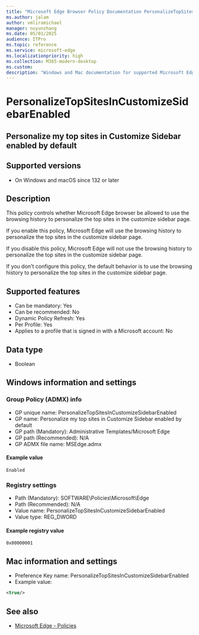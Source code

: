 ```yaml
---
title: "Microsoft Edge Browser Policy Documentation PersonalizeTopSitesInCustomizeSidebarEnabled"
ms.author: jalam
author: vmliramichael
manager: nuyunzhang
ms.date: 05/01/2025
audience: ITPro
ms.topic: reference
ms.service: microsoft-edge
ms.localizationpriority: high
ms.collection: M365-modern-desktop
ms.custom:
description: "Windows and Mac documentation for supported Microsoft Edge Browser policy: Personalize my top sites in Customize Sidebar enabled by default"
---
```


<!--THIS FILE IS AUTOMATICALLY GENERATED. MANUAL CHANGES WILL BE OVERWRITTEN.-->
<!--Please contact the Microsoft Edge Manageability team with any questions.-->

# PersonalizeTopSitesInCustomizeSidebarEnabled

## Personalize my top sites in Customize Sidebar enabled by default


## Supported versions

- On Windows and macOS since 132 or later

## Description

This policy controls whether Microsoft Edge browser be allowed to use the browsing history to personalize the top sites in the customize sidebar page.

If you enable this policy, Microsoft Edge will use the browsing history to personalize the top sites in the customize sidebar page.

If you disable this policy, Microsoft Edge will not use the browsing history to personalize the top sites in the customize sidebar page.

If you don't configure this policy, the default behavior is to use the browsing history to personalize the top sites in the customize sidebar page.

## Supported features

- Can be mandatory: Yes
- Can be recommended: No
- Dynamic Policy Refresh: Yes
- Per Profile: Yes
- Applies to a profile that is signed in with a Microsoft account: No

## Data type

- Boolean

## Windows information and settings

### Group Policy (ADMX) info

- GP unique name: PersonalizeTopSitesInCustomizeSidebarEnabled
- GP name: Personalize my top sites in Customize Sidebar enabled by default
- GP path (Mandatory): Administrative Templates/Microsoft Edge
- GP path (Recommended): N/A
- GP ADMX file name: MSEdge.admx

#### Example value

```
Enabled
```

### Registry settings

- Path (Mandatory): SOFTWARE\Policies\Microsoft\Edge
- Path (Recommended): N/A
- Value name: PersonalizeTopSitesInCustomizeSidebarEnabled
- Value type: REG_DWORD

#### Example registry value

```
0x00000001
```


## Mac information and settings

- Preference Key name: PersonalizeTopSitesInCustomizeSidebarEnabled
- Example value:

```xml
<true/>
```

## See also
- [Microsoft Edge - Policies](../microsoft-edge-policies.md)
